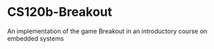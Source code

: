 # CS120b-Breakout
An implementation of the game Breakout in an introductory course on embedded systems

